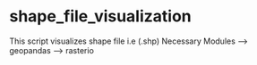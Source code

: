 # shape_file_visualization
This script visualizes shape file i.e (.shp)
Necessary Modules
--> geopandas
--> rasterio
